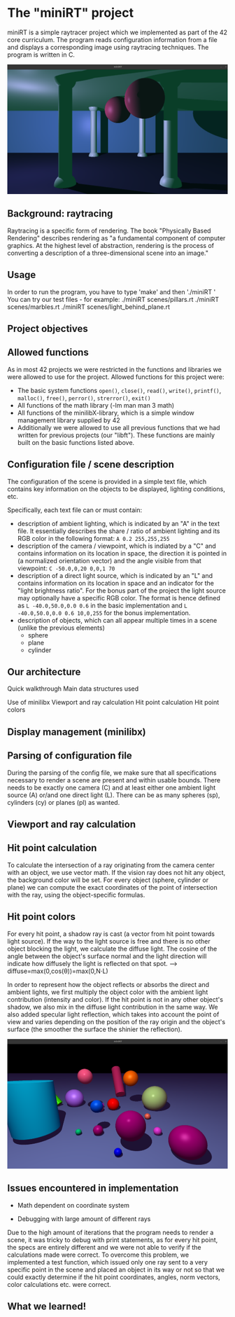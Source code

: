 # The "miniRT" project
miniRT is a simple raytracer project which we implemented as part of the 42 core curriculum. The program reads configuration information from a file and displays a corresponding image using raytracing techniques. The program is written in C.

![Preview](rendered_previews/pillars.rt.png)

## Background: raytracing
Raytracing is a specific form of rendering. The book "Physically Based Rendering" describes rendering as "a fundamental component of computer graphics. At the highest level of abstraction, rendering is the process of converting a description of a three-dimensional scene into an image."

## Usage
In order to run the program, you have to type 'make' and then './miniRT <configuration file name>'
You can try our test files - for example:
./miniRT scenes/pillars.rt
./miniRT scenes/marbles.rt
./miniRT scenes/light_behind_plane.rt


## Project objectives

## Allowed functions
As in most 42 projects we were restricted in the functions and libraries we were allowed to use for the project. Allowed functions for this project were:

- The basic system functions `open()`, `close()`, `read()`, `write()`, `printf()`, `malloc()`, `free()`, `perror()`, `strerror()`, `exit()`
- All functions of the math library (-lm man man 3 math)
- All functions of the minilibX-library, which is a simple window management library supplied by 42
- Additionally we were allowed to use all previous functions that we had written for previous projects (our "libft"). These functions are mainly built on the basic functions listed above.

## Configuration file / scene description
The configuration of the scene is provided in a simple text file, which contains key information on the objects to be displayed, lighting conditions, etc.

Specifically, each text file can or must contain:
- description of ambient lighting, which is indicated by an "A" in the text file. It essentially describes the share / ratio of ambient lighting and its RGB color in the following format: `A 0.2 255,255,255`
- description of the camera / viewpoint, which is indiated by a "C" and contains information on its location in space, the direction it is pointed in (a normalized orientation vector) and the angle visible from that viewpoint: `C -50.0,0,20 0,0,1 70`
- description of a direct light source, which is indicated by an "L" and contains information on its location in space and an indicator for the "light brightness ratio". For the bonus part of the project the light source may optionally have a specific RGB color. The format is hence defined as `L -40.0,50.0,0.0 0.6` in the basic implementation and `L -40.0,50.0,0.0 0.6 10,0,255` for the bonus implementation.
- description of objects, which can all appear multiple times in a scene (unlike the previous elements)
	- sphere
	- plane
	- cylinder

## Our architecture
Quick walkthrough
Main data structures used

Use of minilibx
Viewport and ray calculation
Hit point calculation
Hit point colors

## Display management (minilibx)
## Parsing of configuration file
During the parsing of the config file, we make sure that all specifications necessary to render a scene are present and within usable bounds. 
There needs to be exactly one camera (C) and at least either one ambient light source (A) or/and one direct light (L).
There can be as many spheres (sp), cylinders (cy) or planes (pl) as wanted.

## Viewport and ray calculation
## Hit point calculation
To calculate the intersection of a ray originating from the camera center with an object, we use vector math. If the vision ray does not hit any object, the background color will be set. For every object (sphere, cylinder or plane) we can compute the exact coordinates of the point of intersection with the ray, using the object-specific formulas.

## Hit point colors
For every hit point, a shadow ray is cast (a vector from hit point towards light source). If the way to the light source is free and there is no other object blocking the light, we calculate the diffuse light. The cosine of the angle between the object's surface normal and the light direction will indicate how diffusely the light is reflected on that spot.
--> diffuse=max(0,cos(θ))=max(0,N⋅L)

In order to represent how the object reflects or absorbs the direct and ambient lights, we first multiply the object color with the ambient light contribution (intensity and color). If the hit point is not in any other object's shadow, we also mix in the diffuse light contribution in the same way. 
We also added specular light reflection, which takes into account the point of view and varies depending on the position of the ray origin and the object's surface (the smoother the surface the shinier the reflection).

![Preview](rendered_previews/marbles.rt.png)

## Issues encountered in implementation
- Math dependent on coordinate system


- Debugging with large amount of different rays

Due to the high amount of iterations that the program needs to render a scene, it was tricky to debug with print statements, as for every hit point, the specs are entirely different and we were not able to verify if the calculations made were correct. 
To overcome this problem, we implemented a test function, which issued only one ray sent to a very specific point in the scene and placed an object in its way or not so that we could exactly determine if the hit point coordinates, angles, norm vectors, color calculations etc. were correct.

## What we learned!
